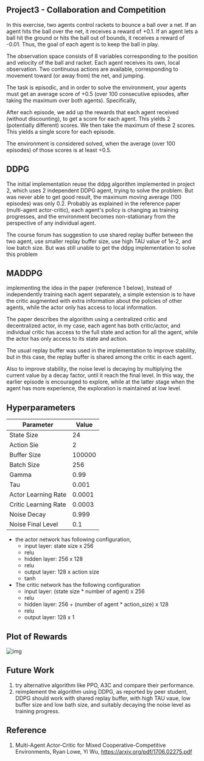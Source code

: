 ## Project3 - Collaboration and Competition

In this exercise, two agents control rackets to bounce a ball over a net. If an agent hits the ball over the net, it receives a reward of +0.1. If an agent lets a ball hit the ground or hits the ball out of bounds, it receives a reward of -0.01. Thus, the goal of each agent is to keep the ball in play.

The observation space consists of 8 variables corresponding to the position and velocity of the ball and racket. Each agent receives its own, local observation. Two continuous actions are available, corresponding to movement toward (or away from) the net, and jumping.

The task is episodic, and in order to solve the environment, your agents must get an average score of +0.5 (over 100 consecutive episodes, after taking the maximum over both agents). Specifically,

After each episode, we add up the rewards that each agent received (without discounting), to get a score for each agent. This yields 2 (potentially different) scores. We then take the maximum of these 2 scores. This yields a single score for each episode.

The environment is considered solved, when the average (over 100 episodes) of those scores is at least +0.5.

## DDPG
The initial implementation reuse the ddpg algorithm implemented in project 2, which uses 2 independent DDPG agent, trying to solve the problem. But was never able to get good result, the maximum moving average (100 episodes) was only 0.2. Probably as explained in the reference paper (multi-agent actor-critic), each agent's policy is changing as training progresses, and the environment becomes non-stationary from the perspective of any individual agent.

The course forum has suggestion to use shared replay buffer between the two agent, use smaller replay buffer size, use high TAU value of 1e-2, and low batch size. But was still unable to get the ddpg implementation to solve this problem

## MADDPG

implementing the idea in the paper (reference 1 below), Instead of independently training each agent separately, a simple extension is to have the critic augmented with extra information about the policies of other agents, while the actor only has access to local information.

The paper describes the algorithm using a centralized critic and decentralized actor, in my case, each agent has both critic/actor, and individual critic has access to the full state and action for all the agent, while the actor has only access to its state and action.

The usual replay buffer was used in the implementation to improve stability, but in this case, the replay buffer is shared among the critic in each agent.

Also to improve stability, the noise level is decaying by multiplying the current value by a decay factor, until it reach the final level. In this way, the earlier episode is encouraged to explore, while at the latter stage when the agent has more experience, the exploration is maintained at low level.

## Hyperparameters

|            Parameter |  Value |
| -------------------- | ------ |
|           State Size |     24 |
|           Action Sie |      2 |
|          Buffer Size | 100000 |
|          Batch Size  |    256 |
|               Gamma  |   0.99 |
|                 Tau  |  0.001 |
|  Actor Learning Rate | 0.0001 |
| Critic Learning Rate | 0.0003 | 
|          Noise Decay |  0.999 |
|    Noise Final Level |    0.1 |


* the actor network has following configuration, 
         <ul>
         <li>input layer: state size x 256 
         <li>relu
         <li>hidden layer: 256 x 128
         <li>relu
         <li>output layer: 128 x action size
         <li>tanh
        </ul>
* The critic network has the following configuration
        <ul>
        <li>input layer: (state size * number of agent) x 256
        <li>relu
        <li>hidden layer: 256 + (number of agent * action_size) x 128
        <li>relu
        <li>output layer: 128 x 1
        </ul>

## Plot of Rewards
![img](images/reward.PNG)

## Future Work
1. try alternative algorithm like PPO, A3C and compare their performance.
2. reimplement the algorithm using DDPG, as reported by peer student, DDPG should work with shared replay buffer, with high TAU vaue, low buffer size and low bath size, and suitably decaying the noise level as training progress.

## Reference
1. Multi-Agent Actor-Critic for Mixed Cooperative-Competitive Environments, Ryan Lowe, Yi Wu, https://arxiv.org/pdf/1706.02275.pdf
